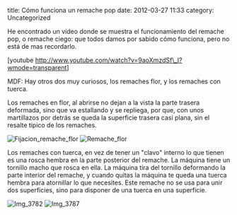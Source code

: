 title:    Cómo funciona un remache pop
date:     2012-03-27 11:33
category: Uncategorized

He encontrado un vídeo donde se muestra el funcionamiento del remache
pop, o remache ciego: que todos damos por sabido cómo funciona, pero no
está de mas recordarlo.

[youtube http://www.youtube.com/watch?v=9aoXmzdSf\_I?wmode=transparent]

MDF: Hay otros dos muy curiosos, los remaches flor, y los remaches con
tuerca.

Los remaches en flor, al abrirse no dejan a la vista la parte trasera
deformada, sino que va estallando y se repliega, por que, con unos
martillazos por detrás se queda la superficie trasera casi plana, sin el
resalte típico de los remaches.

![Fijacion\_remache\_flor](http://axaragua.files.wordpress.com/2012/03/fijacion_remache_flor-scaled500.jpg?w=400)
![Remache\_flor](http://axaragua.files.wordpress.com/2012/03/remache_flor-jpeg-scaled500.jpg?w=400)


Los remaches con tuerca, en vez de tener un "clavo" interno lo que
tienen es una rosca hembra en la parte posterior del remache. La máquina
tiene un tornillo macho que rosca en ella. La máquina tira del tornillo
deformando la parte interior del remache, y cuando quitas la máquina te
queda una tuerca hembra para atornillar lo que necesites. Este remache
no se usa para unir dos superficies, sino para disponer de una tuerca en
una superficie.

![Img\_3782](http://axaragua.files.wordpress.com/2012/03/img_3782-scaled1000.jpg?w=400)
![Img\_3787](http://axaragua.files.wordpress.com/2012/03/img_3787-scaled1000.jpg?w=400)
